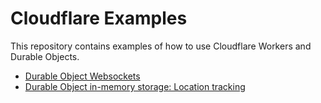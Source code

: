 # Cloudflare Examples

This repository contains examples of how to use Cloudflare Workers and Durable Objects.

* [Durable Object Websockets](./durable-objects-websockets/README.md)
* [Durable Object in-memory storage: Location tracking](./durable-object-in-memory/README.md)